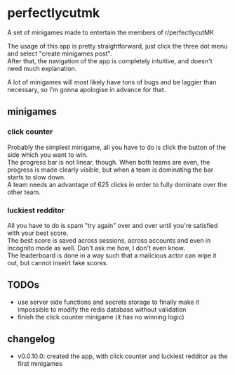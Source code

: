 # perfectlycutmk

A set of minigames made to entertain the members of r/perfectlycutMK

The usage of this app is pretty straightforward, just click the three dot menu and select "create minigames post".  
After that, the navigation of the app is completely intuitive, and doesn't need much explanation.

A lot of minigames will most likely have tons of bugs and be laggier than necessary, so I'm gonna apologise in advance for that.


## minigames

### click counter
Probably the simplest minigame, all you have to do is click the button of the side which you want to win.  
The progress bar is not linear, though. When both teams are even, the progress is made clearly visible, but when a team is dominating the bar starts to slow down.  
A team needs an advantage of 625 clicks in order to fully dominate over the other team.

### luckiest redditor
All you have to do is spam "try again" over and over until you're satisfied with your best score.  
The best score is saved across sessions, across accounts and even in incognito mode as well. Don't ask me how, I don't even know.  
The leaderboard is done in a way such that a malicious actor can wipe it out, but cannot inseirt fake scores.


## TODOs
- use server side functions and secrets storage to finally make it impossible to modify the redis database without validation
- finish the click counter minigame (it has no winning logic)


## changelog
- v0.0.10.0: created the app, with click counter and luckiest redditor as the first minigames
